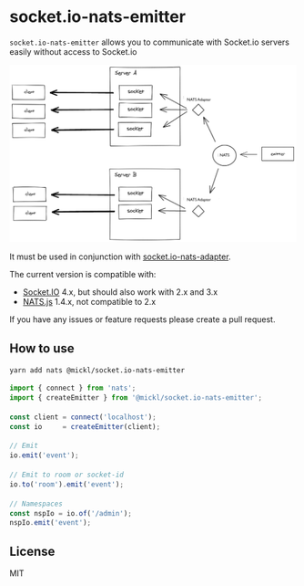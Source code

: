 # socket.io-nats-emitter

`socket.io-nats-emitter` allows you to communicate with Socket.io servers easily without access to Socket.io

![Emitter diagram](assets/emitter.png)

It must be used in conjunction with [socket.io-nats-adapter](https://github.com/MickL/socket.io-nats-adapter).

The current version is compatible with:

- [Socket.IO](https://github.com/socketio/socket.io) 4.x, but should also work with 2.x and 3.x
- [NATS.js](https://github.com/nats-io/nats.js/) 1.4.x, not compatible to 2.x

If you have any issues or feature requests please create a pull request.

## How to use

```bash
yarn add nats @mickl/socket.io-nats-emitter
```

```ts
import { connect } from 'nats';
import { createEmitter } from '@mickl/socket.io-nats-emitter';

const client = connect('localhost');
const io     = createEmitter(client);

// Emit
io.emit('event');

// Emit to room or socket-id
io.to('room').emit('event');

// Namespaces
const nspIo = io.of('/admin');
nspIo.emit('event');
```

## License

MIT
